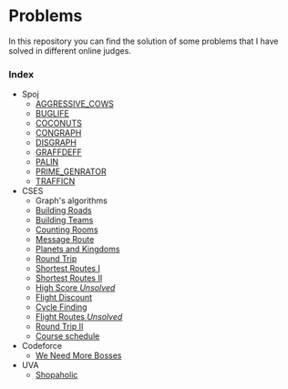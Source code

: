 # Problems
In this repository you can find the solution of some problems that I have solved in different online judges.

### Index
- Spoj
    - [AGGRESSIVE_COWS](spoj/aggressive_cows.cpp)
    - [BUGLIFE](spoj/buglife.cpp)
    - [COCONUTS](spoj/coconuts.cpp)
    - [CONGRAPH](spoj/congraph.cpp)
    - [DISGRAPH](spoj/disgraph.cpp)
    - [GRAFFDEFF](spoj/graffdef.cpp)
    - [PALIN](spoj/palin.cpp)
    - [PRIME_GENRATOR](spoj/prime_generator.cpp)
    - [TRAFFICN](spoj/trafficn.cpp)
- CSES
    - Graph's algorithms
    - [Building Roads](cses/building_roads.cpp)
    - [Building Teams](cses/building_teams.cpp)
    - [Counting Rooms](cses/counting_rooms.cpp)
    - [Message Route](cses/message_route.cpp)
    - [Planets and Kingdoms](cses/planets_and_kingdoms.cpp)
    - [Round Trip](cses/round_trip.cpp)
    - [Shortest Routes I](cses/shortest_routes_i.cpp)
    - [Shortest Routes II](cses/shortest_routes_ii.cpp)
    - [High Score _Unsolved_](cses/high_score.cpp)
    - [Flight Discount](cses/flight_discount.cpp)
    - [Cycle Finding](cses/cycle_finding.cpp)
    - [Flight Routes _Unsolved_](cses/flight_routes.cpp)
    - [Round Trip II](cses/round_trip_II.cpp)
    - [Course schedule](cses/course_schedule.cpp)
- Codeforce
    - [We Need More Bosses](codeforce/we_need_more_bosses.cpp)
- UVA
    - [Shopaholic](uva/shopaholic.cpp)